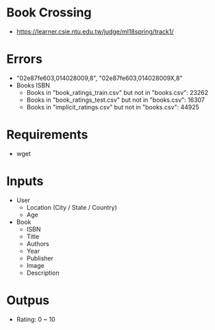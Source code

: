 Book Crossing
===
- https://learner.csie.ntu.edu.tw/judge/ml18spring/track1/

# Errors
- "02e87fe603,014028009,8", "02e87fe603,014028009X,8"
- Books ISBN
    + Books in "book_ratings_train.csv" but not in "books.csv": 23262
    + Books in "book_ratings_test.csv" but not in "books.csv": 16307
    + Books in "implicit_ratings.csv" but not in "books.csv": 44925

# Requirements
- wget

# Inputs
- User
    + Location (City / State / Country)
    + Age
- Book
    + ISBN
    + Title
    + Authors
    + Year
    + Publisher
    + Image
    + Description

# Outpus
- Rating: 0 ~ 10
